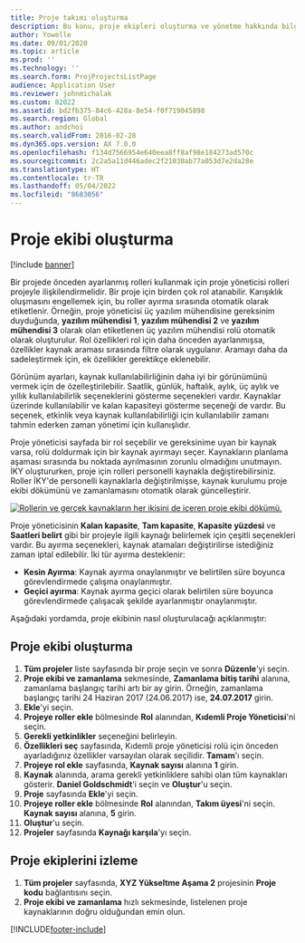 ```yaml
---
title: Proje takımı oluşturma
description: Bu konu, proje ekipleri oluşturma ve yönetme hakkında bilgi sağlar.
author: Yowelle
ms.date: 09/01/2020
ms.topic: article
ms.prod: ''
ms.technology: ''
ms.search.form: ProjProjectsListPage
audience: Application User
ms.reviewer: johnmichalak
ms.custom: 82022
ms.assetid: bd2fb375-84c6-428a-8e54-f0f719045898
ms.search.region: Global
ms.author: andchoi
ms.search.validFrom: 2016-02-28
ms.dyn365.ops.version: AX 7.0.0
ms.openlocfilehash: f134d7566954e640eea8ff8af98e184273ad570c
ms.sourcegitcommit: 2c2a5a11d446adec2f21030ab77a053d7e2da28e
ms.translationtype: HT
ms.contentlocale: tr-TR
ms.lasthandoff: 05/04/2022
ms.locfileid: "8683056"
---
```

# <a name="create-a-project-team"></a>Proje ekibi oluşturma

[!include [banner](../includes/banner.md)]

Bir projede önceden ayarlanmış rolleri kullanmak için proje yöneticisi rolleri projeyle ilişkilendirmelidir. Bir proje için birden çok rol atanabilir. Karışıklık oluşmasını engellemek için, bu roller ayırma sırasında otomatik olarak etiketlenir. Örneğin, proje yöneticisi üç yazılım mühendisine gereksinim duyduğunda, **yazılım mühendisi 1**, **yazılım mühendisi 2** ve **yazılım mühendisi 3** olarak olan etiketlenen üç yazılım mühendisi rolü otomatik olarak oluşturulur. Rol özellikleri rol için daha önceden ayarlanmışsa, özellikler kaynak araması sırasında filtre olarak uygulanır. Aramayı daha da sadeleştirmek için, ek özellikler gerektikçe eklenebilir.

Görünüm ayarları, kaynak kullanılabilirliğinin daha iyi bir görünümünü vermek için de özelleştirilebilir. Saatlik, günlük, haftalık, aylık, üç aylık ve yıllık kullanılabilirlik seçeneklerini gösterme seçenekleri vardır. Kaynaklar üzerinde kullanılabilir ve kalan kapasiteyi gösterme seçeneği de vardır. Bu seçenek, etkinlik veya kaynak kullanılabilirliği için kullanılabilir zamanı tahmin ederken zaman yönetimi için kullanışlıdır.

Proje yöneticisi sayfada bir rol seçebilir ve gereksinime uyan bir kaynak varsa, rolü doldurmak için bir kaynak ayırmayı seçer. Kaynakların planlama aşaması sırasında bu noktada ayrılmasının zorunlu olmadığını unutmayın. İKY oluştururken, proje için rolleri personelli kaynakla değiştirebilirsiniz. Roller İKY'de personelli kaynaklarla değiştirilmişse, kaynak kurulumu proje ekibi dökümünü ve zamanlamasını otomatik olarak güncelleştirir.

[![Rollerin ve gerçek kaynakların her ikisini de içeren proje ekibi dökümü.](./media/projectresourcing03-1024x368.jpg)](./media/projectresourcing03.jpg) 

Proje yöneticisinin **Kalan kapasite**, **Tam kapasite**, **Kapasite yüzdesi** ve **Saatleri belirt** gibi bir projeyle ilgili kaynağı belirlemek için çeşitli seçenekleri vardır. Bu ayırma seçenekleri, kaynak atamaları değiştirilirse istediğiniz zaman iptal edilebilir. İki tür ayırma desteklenir:

- **Kesin Ayırma**: Kaynak ayırma onaylanmıştır ve belirtilen süre boyunca görevlendirmede çalışma onaylanmıştır.
- **Geçici ayırma**: Kaynak ayırma geçici olarak belirtilen süre boyunca görevlendirmede çalışacak şekilde ayarlanmıştır onaylanmıştır.

Aşağıdaki yordamda, proje ekibinin nasıl oluşturulacağı açıklanmıştır:

## <a name="create-a-project-team"></a>Proje ekibi oluşturma

1. **Tüm projeler** liste sayfasında bir proje seçin ve sonra **Düzenle**'yi seçin.
2. **Proje ekibi ve zamanlama** sekmesinde, **Zamanlama bitiş tarihi** alanına, zamanlama başlangıç tarihi artı bir ay girin. Örneğin, zamanlama başlangıç tarihi 24 Haziran 2017 (24.06.2017) ise, **24.07.2017** girin.
3. **Ekle**'yi seçin.
4. **Projeye roller ekle** bölmesinde **Rol** alanından, **Kıdemli Proje Yöneticisi**'ni seçin.
5. **Gerekli yetkinlikler** seçeneğini belirleyin.
6. **Özellikleri seç** sayfasında, Kıdemli proje yöneticisi rolü için önceden ayarladığınız özellikler varsayılan olarak seçilidir. **Tamam**'ı seçin.
7. **Projeye rol ekle** sayfasında, **Kaynak sayısı** alanına **1** girin.
8. **Kaynak** alanında, arama gerekli yetkinliklere sahibi olan tüm kaynakları gösterir. **Daniel Goldschmidt**'i seçin ve **Oluştur**'u seçin.
9. **Proje** sayfasında **Ekle**'yi seçin.
10. **Projeye roller ekle** bölmesinde **Rol** alanından, **Takım üyesi**'ni seçin. **Kaynak sayısı** alanına, **5** girin.
11. **Oluştur**'u seçin.
12. **Projeler** sayfasında **Kaynağı karşıla**'yı seçin.

## <a name="monitor-project-teams"></a>Proje ekiplerini izleme
1. **Tüm projeler** sayfasında, **XYZ Yükseltme Aşama 2** projesinin **Proje kodu** bağlantısını seçin.
2. **Proje ekibi ve zamanlama** hızlı sekmesinde, listelenen proje kaynaklarının doğru olduğundan emin olun.


[!INCLUDE[footer-include](../includes/footer-banner.md)]